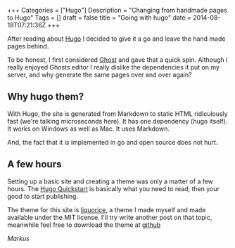 +++
Categories = ["Hugo"]
Description = "Changing from handmade pages to Hugo"
Tags = []
draft = false
title = "Going with hugo"
date = 2014-08-18T07:21:36Z
+++

After reading about [Hugo](http://hugo.spf13.com/) I decided to give it a go
and leave the hand made pages behind.

To be honest, I first considered [Ghost](https://ghost.org) and gave that a
quick spin. Although I really enjoyed Ghosts editor I really dislike the
dependencies it put on my server, and why generate the same pages over and
over again?


## Why hugo them?

With Hugo, the site is generated from Markdown to static HTML ridiculously
fast (we're talking microseconds here). It has one dependency (hugo itself).
It works on Windows as well as Mac. It uses Markdown.

And, the fact that it is implemented in go and open source does not hurt.


## A few hours

Setting up a basic site and creating a theme was only a matter of a few hours.
The [Hugo Quickstart](http://hugo.spf13.com/overview/quickstart) is basically
what you need to read, then your good to start publishing.

The theme for this site is [liquorice](http://github.com/eliasson/liquorice),
a theme I made myself and made available under the MIT license. I'll try write
another post on that topic, meanwhile feel free to download the theme at
[github](http://github.com/eliasson/liquorice)

_Markus_